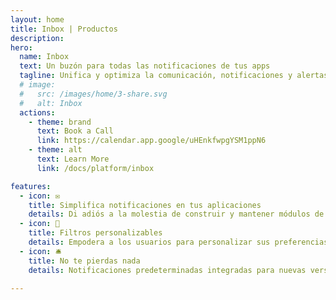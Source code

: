 ```yaml
---
layout: home
title: Inbox | Productos
description:
hero:
  name: Inbox
  text: Un buzón para todas las notificaciones de tus apps
  tagline: Unifica y optimiza la comunicación, notificaciones y alertas con nuestro módulo de buzón centralizado y gestionado para todas tus aplicaciones.
  # image:
  #   src: /images/home/3-share.svg
  #   alt: Inbox
  actions:
    - theme: brand
      text: Book a Call
      link: https://calendar.app.google/uHEnkfwpgYSM1ppN6
    - theme: alt
      text: Learn More
      link: /docs/platform/inbox

features:
  - icon: ✉️
    title: Simplifica notificaciones en tus aplicaciones
    details: Di adiós a la molestia de construir y mantener módulos de notificación propensos a errores. Integra fácilmente notificaciones en tus aplicaciones con tan solo una línea de código.
  - icon: 🎯
    title: Filtros personalizables
    details: Empodera a los usuarios para personalizar sus preferencias de notificación con opciones avanzadas de filtrado y priorización.
  - icon: 🛎️
    title: No te pierdas nada
    details: Notificaciones predeterminadas integradas para nuevas versiones disponibles, ejecución o fallo de flujos de trabajo, y más, al instante, sin necesidad de trabajo de desarrollo.

---
```


<script setup>
import BannerCta from '@theme/components/banners/BannerCta.vue'
import Footer from '@theme/components/Footer.vue'
import locale from '@theme/../../locales/es'
</script>

<section class="mt-32">
  <BannerCta v-bind="locale.home.sectionBannerCta" />

  <!-- <NewsLetter /> -->

  <Footer v-bind="locale.footer" />
</section>


